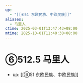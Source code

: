 ```yaml
---
up:
  - "[[⑥51 东欧民族、中欧民族]]"
aliases:
  - 马里人
ctime: 2025-03-01T13:47:43+08:00
mtime: 2025-10-01T11:40:30+08:00
---
```


# ⑥512.5 马里人

- up: [[⑥51 东欧民族、中欧民族]]
